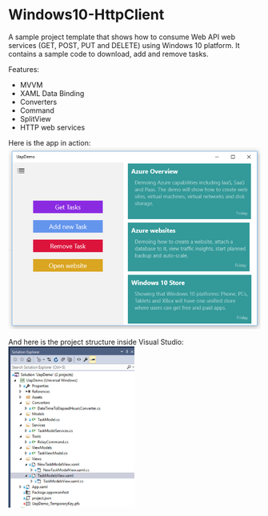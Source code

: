 # Windows10-HttpClient

A sample project template that shows how to consume Web API web services (GET, POST, PUT and DELETE) using Windows 10 platform.
It contains a sample code to download, add and remove tasks.

Features:
- MVVM
- XAML Data Binding
- Converters
- Command
- SplitView
- HTTP web services

Here is the app in action:
<img src="https://github.com/HoussemDellai/Windows10-HttpClient/blob/master/Items/app%20-%20Copy.png"/>

And here is the project structure inside Visual Studio:
<img width="50%" src="https://github.com/HoussemDellai/Windows10-HttpClient/blob/master/Items/vsProject.png"/>
